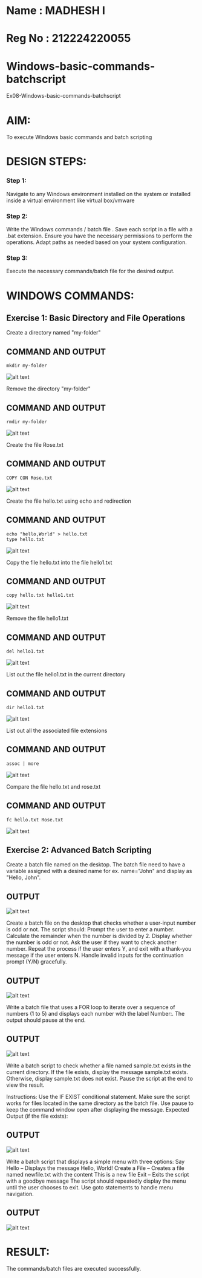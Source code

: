 # Name : MADHESH I
# Reg No : 212224220055
# Windows-basic-commands-batchscript
Ex08-Windows-basic-commands-batchscript


# AIM:
To execute Windows basic commands and batch scripting

# DESIGN STEPS:

### Step 1:

Navigate to any Windows environment installed on the system or installed inside a virtual environment like virtual box/vmware 

### Step 2:

Write the Windows commands / batch file . Save each script in a file with a .bat extension. Ensure you have the necessary permissions to perform the operations. Adapt paths as needed based on your system configuration.
### Step 3:

Execute the necessary commands/batch file for the desired output. 




# WINDOWS COMMANDS:
## Exercise 1: Basic Directory and File Operations
Create a directory named "my-folder"

## COMMAND AND OUTPUT
```
mkdir my-folder
```
![alt text](img/1-mkdir.png)

Remove the directory "my-folder"

## COMMAND AND OUTPUT
```
rmdir my-folder
```
![alt text](img/2-rmdir.png)

Create the file Rose.txt

## COMMAND AND OUTPUT
```
COPY CON Rose.txt
```
![alt text](img/3-copycon.png)


Create the file hello.txt using echo and redirection

## COMMAND AND OUTPUT
```
echo "hello,World" > hello.txt
type hello.txt
```
![alt text](img/4-rose.png)

Copy the file hello.txt into the file hello1.txt

## COMMAND AND OUTPUT
```
copy hello.txt hello1.txt
```
![alt text](img/5-copy.png)

Remove the file hello1.txt

## COMMAND AND OUTPUT
```
del hello1.txt
```
![alt text](img/6-del.png)

List out the file hello1.txt in the current directory

## COMMAND AND OUTPUT
```
dir hello1.txt
```
![alt text](img/7-show.png)

List out all the associated file extensions 

## COMMAND AND OUTPUT
```
assoc | more
```
![alt text](img/8-assoc.png)

Compare the file hello.txt and rose.txt

## COMMAND AND OUTPUT
```
fc hello.txt Rose.txt
```
![alt text](img/9-comp.png)


## Exercise 2: Advanced Batch Scripting
Create a batch file named on the desktop. The batch file need to have a variable assigned with a desired name for ex. name="John" and display as "Hello, John".





## OUTPUT
![alt text](img/1bat.png)


Create a batch file  on the desktop that checks whether a user-input number is odd or not. The script should:
Prompt the user to enter a number.
Calculate the remainder when the number is divided by 2.
Display whether the number is odd or not.
Ask the user if they want to check another number.
Repeat the process if the user enters Y, and exit with a thank-you message if the user enters N.
Handle invalid inputs for the continuation prompt (Y/N) gracefully.



## OUTPUT
![alt text](img/2bat.png)



Write a batch file that uses a FOR loop to iterate over a sequence of numbers (1 to 5) and displays each number with the label Number:. The output should pause at the end.




## OUTPUT
![alt text](img/3bat.png)



Write a batch script to check whether a file named sample.txt exists in the current directory. If the file exists, display the message sample.txt exists. Otherwise, display sample.txt does not exist. Pause the script at the end to view the result.

Instructions:
Use the IF EXIST conditional statement.
Make sure the script works for files located in the same directory as the batch file.
Use pause to keep the command window open after displaying the message.
Expected Output (if the file exists):

## OUTPUT
![alt text](img/4bat.png)

Write a batch script that displays a simple menu with three options:
Say Hello – Displays the message Hello, World!
Create a File – Creates a file named newfile.txt with the content This is a new file
Exit – Exits the script with a goodbye message
The script should repeatedly display the menu until the user chooses to exit. Use goto statements to handle menu navigation.


## OUTPUT
![alt text](img/5bat.png)


# RESULT:
The commands/batch files are executed successfully.

